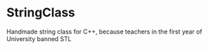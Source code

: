 # StringClass
Handmade string class for C++, because teachers in the first year of University banned STL

